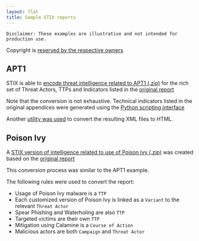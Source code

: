 ```yaml
---
layout: flat
title: Sample STIX reports
---
```


`Disclaimer: These examples are illustrative and not intended for production use.`

Copyright is [reserved by the respective owners](/legal)

## APT1

STIX is able to [encode threat intelligence related to APT1 (.zip)](https://stix.mitre.org/language/version{{site.current_version}}/samples/apt1-stix-{{site.current_version}}.zip
) for the rich set of Threat Actors, TTPs and Indicators listed in the [original report](http://intelreport.mandiant.com)

Note that the conversion is not exhaustive. Technical indicators listed in the original appendices were generated using the [Python scripting interface](http://github.com/stixproject/python-stix)

Another [utility was used](https://github.com/STIXProject/stix-to-html) to convert the resulting XML files to HTML.

## Poison Ivy

A [STIX version of intelligence related to use of Poison Ivy (.zip)](https://stix.mitre.org/language/version{{site.current_version}}/samples/poison_ivy-stix-{{site.current_version}}.zip) was created based on the [original report](http://www.fireeye.com/blog/technical/targeted-attack/2013/08/pivy-assessing-damage-and-extracting-intel.html)

This conversion process was similar to the APT1 example.

The following rules were used to convert the report:

- Usage of Poison Ivy malware is a `TTP`
- Each customized version of Poison Ivy is linked as a `Variant` to the relevant `Threat Actor`
- Spear Phishing and Waterholing are also `TTP`
- Targeted victims are their own `TTP`
- Mitigation using Calamine is a `Course of Action`
- Malicious actors are both `Campaign` and `Threat Actor`
